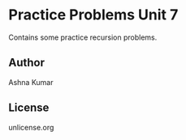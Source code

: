 Practice Problems Unit 7
========================

Contains some practice recursion problems.

Author
------
Ashna Kumar

License
-------
unlicense.org